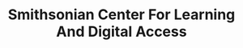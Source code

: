 ---
# This topic lives at
# https://digital.gov/topics/smithsonian-center-for-learning-and-digital-access

# Topic Title
title: "Smithsonian Center For Learning And Digital Access"

# description — keep it short and clear
summary: ""

# Weight
weight: 1

# For more information on managing topics,
# see https://github.com/GSA/digitalgov.gov/wiki/topics
---